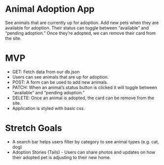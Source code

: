 # Animal Adoption App

See animals that are currently up for adoption. Add new pets when they are available for adoption. Their status can toggle between “available” and “pending adoption.” Once they’re adopted, we can remove their card from the site.

# MVP

* GET: Fetch data from our db.json
* Users can see animals that are up for adoption.
* POST: A form can be used to add new animals.
* PATCH: When an animal’s status button is clicked it will toggle between “available” and “pending adoption.”
* DELETE: Once an animal is adopted, the card can be remove from the site.
* Application is styled with basic css.

# Stretch Goals

* A search bar helps users filter by category to see animal types (e.g. cat, dog)
* Adoption Stories (Tails) - Users can share photos and updates on how their adopted pet is adjusting to their new home.
